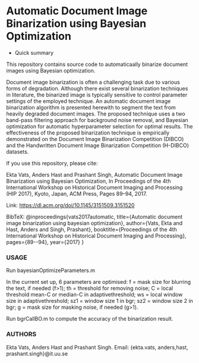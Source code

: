# Automatic Document Image Binarization using Bayesian Optimization #

* Quick summary

This repository contains source code to automaticaally binarize document images using Bayesian optimization.

Document image binarization is often a challenging task due to various forms of degradation. 
Although there exist several binarization techniques in literature, the binarized image is typically sensitive 
to control parameter settings of the employed technique.
An automatic document image binarization algorithm is presented herewith to segment the text from heavily degraded document
images. The proposed technique uses a two band-pass filtering approach for background noise removal, and Bayesian optimization
for automatic hyperparameter selection for optimal results. The effectiveness of the proposed binarization technique is empirically
demonstrated on the Document Image Binarization Competition (DIBCO) and the Handwritten Document Image Binarization Competition (H-DIBCO) datasets.

If you use this repository, please cite:

Ekta Vats, Anders Hast and Prashant Singh, Automatic Document Image Binarization using Bayesian Optimization, 
In Proceedings of the 4th International Workshop on Historical Document Imaging and Processing (HIP 2017), 
Kyoto, Japan, ACM Press, Pages 89–94, 2017. 

Link: https://dl.acm.org/doi/10.1145/3151509.3151520

BibTeX:
@inproceedings{vats2017automatic,
  title={Automatic document image binarization using bayesian optimization},
  author={Vats, Ekta and Hast, Anders and Singh, Prashant},
  booktitle={Proceedings of the 4th International Workshop on Historical Document Imaging and Processing},
  pages={89--94},
  year={2017}
}


### USAGE ###

Run bayesianOptimizeParameters.m

In the current set up, 6 parameters are optimised:
     f  = mask size for blurring the text, if needed (f>1); 
     th = threshold for removing noise; 
     C = local threshold mean-C or median-C in adaptivethreshold; 
     ws = local window size in adaptivethreshold; 
     sz1 = window size 1 in bgr; 
     sz2 = window size 2 in bgr; 
     g  = mask size for masking noise, if needed (g>1).

Run bgrCallBO.m to compute the accuracy of the binarization result.


### AUTHORS ###

Ekta Vats, Anders Hast and Prashant Singh.
Email: {ekta.vats, anders,hast, prashant.singh}@it.uu.se
